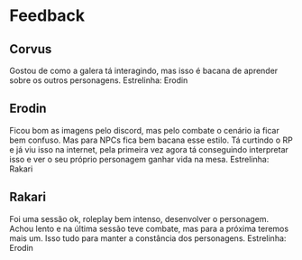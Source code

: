 # Feedback
## Corvus
Gostou de como a galera tá interagindo, mas isso é bacana de aprender sobre os outros personagens. 
Estrelinha: Erodin

## Erodin
Ficou bom as imagens pelo discord, mas pelo combate o cenário ia ficar bem confuso. Mas para NPCs fica bem bacana esse estilo. Tá curtindo o RP e já viu isso na internet, pela primeira vez agora tá conseguindo interpretar isso e ver o seu próprio personagem ganhar vida na mesa. 
Estrelinha: Rakari

## Rakari
Foi uma sessão ok, roleplay bem intenso, desenvolver o personagem. Achou lento e na última sessão teve combate, mas para a próxima teremos mais um. Isso tudo para manter a constância dos personagens.
Estrelinha: Erodin

